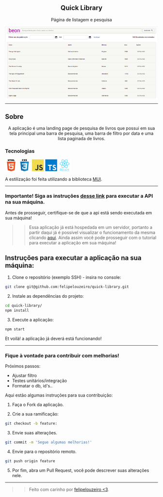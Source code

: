 <p align="center">
  <h2 align="center">Quick Library</h2>

  <p align="center">
    Página de listagem e pesquisa
  </p>
</p>

<p align="center">
  <img src="src/shared/docs/assets/Captura-de-tela.png" alt="captura de tela"/>
</p>

---

<h2>Sobre</h2>
<p align="center">
A aplicação é uma landing page de pesquisa de livros que possui em sua tela principal uma barra de pesquisa, uma barra de filtro por data e uma lista paginada de livros.
</p>

<h3 id="techs">Tecnologias</h3>
  
<div>
  <img src="https://raw.githubusercontent.com/devicons/devicon/master/icons/html5/html5-original-wordmark.svg" alt="html5" width="40" height="40"/>
  <img src="https://raw.githubusercontent.com/devicons/devicon/master/icons/css3/css3-original-wordmark.svg" alt="css3" width="40" height="40"/>
  <img src="https://raw.githubusercontent.com/devicons/devicon/master/icons/javascript/javascript-original.svg" alt="javascript" width="40" height="40"/>
  <img src="https://raw.githubusercontent.com/devicons/devicon/master/icons/typescript/typescript-original.svg" alt="typescript" width="40" height="40"/>
  <img src="https://raw.githubusercontent.com/devicons/devicon/master/icons/react/react-original-wordmark.svg" alt="react" width="40" height="40"/>
</div>

<p>A estilização foi feita utilizando a biblioteca <a href="https://mui.com/pt/">MUI</a>.</p>

---

<h3>Importante! Siga as instruções <a href="https://github.com/beonica/jsonserver">desse link</a> para executar a API na sua máquina.</h3>

Antes de prosseguir, certifique-se de que a api está sendo executada em sua máquina!

> > Essa aplicação já está hospedada em um servidor, portanto a partir daqui já é possível visualizar o funcionamento da mesma clicando <a href="http://quick-library.vercel.app/">aqui</a>. Ainda assim você pode prosseguir com o tutorial para executar a aplicação em sua máquina!

<h2>Instruções para executar a aplicação na sua máquina:</h2>

1. Clone o repositório (exemplo SSH) - insira no console:

```sh
git clone git@github.com:felipelouzeiro/quick-library.git
```

2. Instale as dependências do projeto:

```sh
cd quick-library/
npm install
```

3. Execute a aplicação:

```sh
npm start
```

Et voilà! a aplicação já deverá está funcionando!

---

<h3>Fique à vontade para contribuir com melhorias!</h3>

Próximos passos:

- Ajustar filtro
- Testes unitários/integração
- Formatar o db, id's..

Aqui estão algumas instruções para sua contribuição:

1.  Faça o Fork da aplicação.

2.  Crie a sua ramificação:

```sh
git checkout -b feature:
```

3.  Envie suas alterações.

```sh
git commit -m 'Segue algumas melhorias!'
```

4.  Envie para o repositório remoto.

```sh
git push origin feature
```

5.  Por fim, abra um Pull Request, você pode descrever suas alterações nele.

---

> > Feito com carinho por [felipelouzeiro <3](https://www.linkedin.com/in/felipelouzeiro/).
